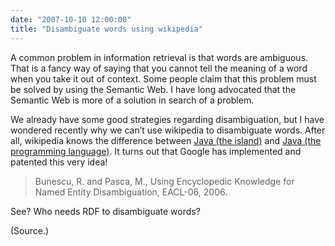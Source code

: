 ```yaml
---
date: "2007-10-10 12:00:00"
title: "Disambiguate words using wikipedia"
---
```




A common problem in information retrieval is that words are ambiguous. That is a fancy way of saying that you cannot tell the meaning of a word when you take it out of context. Some people claim that this problem must be solved by using the Semantic Web. I have long advocated that the Semantic Web is more of a solution in search of a problem.

We already have some good strategies regarding disambiguation, but I have wondered recently why we can&rsquo;t use wikipedia to disambiguate words. After all, wikipedia knows the difference between [Java (the island)](https://en.wikipedia.org/wiki/Java) and [Java (the programming language)](https://en.wikipedia.org/wiki/Java_%28programming_language%29). It turns out that Google has implemented and patented this very idea!

> Bunescu, R. and Pasca, M., Using Encyclopedic Knowledge for Named Entity Disambiguation, EACL-06, 2006.


See? Who needs RDF to disambiguate words?

(Source.)

